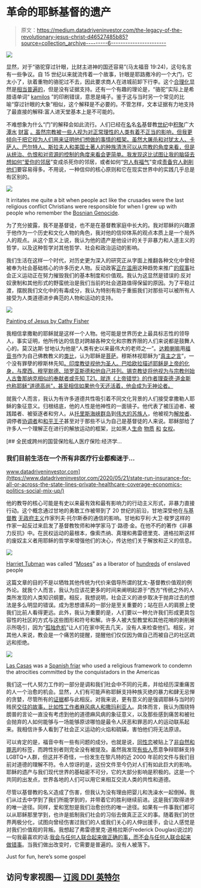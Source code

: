 # 革命的耶稣基督的遗产

> 原文：<https://medium.datadriveninvestor.com/the-legacy-of-the-revolutionary-jesus-christ-d46527485b85?source=collection_archive---------6----------------------->

![](img/2e45ad5bfc5720a8e358075973307591.png)

显然，对于“骆驼穿过针眼，比财主进神的国还容易”(马太福音 19:24)，这句名言有一些争议。自 15 世纪以来就流传着一个故事，针眼是耶路撒冷的一个大门，它太小了，驮着重物的骆驼过不去，因此要求商人在进城前卸下行李。这个[合理化](https://youtu.be/BpnZaQ0ad30)显然是[相当普遍的](https://www.gty.org/library/blog/B150914/frequently-abused-verses-what-is-the-eye-of-a-needle)，但是没有证据支持。还有一个有趣的理论是，“骆驼”实际上是希腊语单词“ [kamilos](https://en.wiktionary.org/wiki/κάμιλος) ”的印刷错误，意思是绳子。鉴于这与当时另一个常见的比喻“穿过针眼的大象”相似，这个解释是不必要的。不管怎样，文本证据有力地支持了最直接的解释:富人进天堂基本上是不可能的。

不难想象为什么“门”的解释会如此流行。人们已经在[名](https://www.thegospelcoalition.org/article/5-errors-of-the-prosperity-gospel/)名[名](https://bible.org/article/bankruptcy-prosperity-gospel-exercise-biblical-and-theological-ethics)基督教[世纪](https://www.britannica.com/topic/indulgence)中[积聚](https://www.biola.edu/blogs/think-biblically/2020/god-greed-and-the-prosperity-gospel)广大 [潭水](https://www.nationalgeographic.com/news/2017/09/knights-templar-crusades-dan-jones/) [财富](https://www.ft.com/content/3990ce66-60a6-11e9-b285-3acd5d43599e) [。虽然宗教被一些人视为对正常理性的人类有着不正当的影响，但我更倾向于把它视为人们用来证明他们想做的事情的框架。虽然大屠杀和对犹太人、卡萨人、巴尔特人、斯拉夫人和美国土著人的种族清洗可以从宗教的角度来看，但是从统治、仇恨和对资源的控制的角度来看会更简单。我发现这比试图让我的脑袋去想如何“](https://www.npr.org/2020/10/14/923306264/you-cannot-serve-both-god-and-money-vatican-s-financial-scandal-takes-new-twist)[爱你的邻居](https://www.biblegateway.com/passage/?search=Matthew%2022%3A36-40&version=KJV)”变成杀死你的邻居，或者如何“[穷人有福气](https://biblehub.com/luke/6-20.htm)”变成[责备](https://www.lausanne.org/content/a-statement-on-the-prosperity-gospel)[穷人](https://go.gale.com/ps/anonymous?id=GALE%7CA168215076&sid=googleScholar&v=2.1&it=r&linkaccess=abs&issn=00111953&p=AONE&sw=w)[剥削](https://www.upi.com/Archives/1986/01/27/Federal-report-PTL-president-abuses-donations/7682507186000/) [他们](https://www.npr.org/sections/thesalt/2015/12/03/456677535/apocalypse-chow-we-tried-televangelist-jim-bakkers-survival-food)要容易得多。不用说，一种信仰的核心原则和它在现实世界中的实践几乎总是有区别的。

![](img/e0b12955cfc302df17c22ead5edbf9f1.png)

It irritates me quite a bit when people act like the crusades were the last religious conflict Christians were responsible for when I grew up with people who remember the [Bosnian Genocide](https://en.wikipedia.org/wiki/Srebrenica_Genocide_Memorial#/media/File:Srebrenica_massacre_memorial_gravestones_2009_1.jpg).

为了充分披露，我不是基督徒，也不是在基督教家庭中长大的。我对耶稣的兴趣源于他作为一个历史和文化人物的角色，我对他的信仰体系的观点本质上是一个局外人的观点。从这个意义上说，我认为他的遗产是他设计的关于非暴力和人道主义的哲学，以及这种哲学对其他哲学、社会和政治运动的影响。

我们生活在这样一个时代，对历史更为深入的研究正从字面上推翻各种文化中曾经被奉为社会基础核心的许多历史人物。反动政客[正在滥用](https://www.whitehouse.gov/presidential-actions/executive-order-protecting-american-monuments-memorials-statues-combating-recent-criminal-violence/)这种趋势来推广[的叙事](https://www.whitehouse.gov/briefings-statements/remarks-president-trump-south-dakotas-2020-mount-rushmore-fireworks-celebration-keystone-south-dakota/)社会正义运动正在努力摧毁我们的基本制度和价值观。我认为这显然是错误的:反对奴隶制和其他形式的野蛮统治是我们当前的社会道路值得保留的原因。为了平稳过渡，摆脱我们文化中的有毒成分，我认为特别有助于重振我们对那些可以被所有人接受为人类道德进步典范的人物和运动的支持。

![](img/53be31de7960c4250ba97c82db47d935.png)

[Painting of Jesus by Cathy Fisher](https://www.livescience.com/61875-what-did-jesus-look-like.html)

我相信拿撒勒的耶稣就是这样一个人物。他可能是世界历史上最具标志性的领导人，事实证明，他所传达的信息对跨越各种文化和宗教界限的人们来说都是鼓舞人心的。莫汉达斯·甘地认为他是“人类有史以来最伟大的老师之一”。[达赖喇嘛](https://www.tibet.ca/en/library/wtn/196)用[福音书](https://wisdomexperience.org/wisdom-article/the-dalai-lama-reflects-faith-buddhism-and-christianity/)作为自己佛教教义的[类比](http://merton.org/ITMS/Seasonal/12/12-4Albert.pdf)，认为耶稣是[菩萨](https://digitalcommons.liberty.edu/cgi/viewcontent.cgi?article=1120&context=masters)。穆斯林视耶稣为“[真主之言](https://www.pri.org/stories/2017-07-31/muslims-revere-jesus-too-turkish-author-sees-islamic-jesus-new-light)”，一个没有罪孽的穆斯林先知[。印度教徒视他为圣人。巴哈欧拉描述耶稣是上帝的化身，与摩西、穆罕默德、琐罗亚斯德和他自己并列。锡克教徒将他视为与宗教创始人古鲁那纳克相似的奉献者或先知 T21。就连《上帝错觉》的作者理查德·道金斯也称耶稣“道德高尚”，甚至相信如果他今天还活着，他会成为无神论者。](https://www.pri.org/stories/2017-07-31/muslims-revere-jesus-too-turkish-author-sees-islamic-jesus-new-light)

就我个人而言，我认为有许多道德共性吸引着不同文化背景的人们接受拿撒勒人耶稣的象征意义。归根结底，他的人性是他神性的一面镜子。他代表了被压迫者、被践踏者、被驱逐者和穷人。从[托里斯海峡群岛](http://www.ncca.org.au/files/Natsiec/Christ_and_Culture_full_document.pdf)到[伟大的苏族人](https://canadianmennonite.org/articles/not-christian-just-follower-jesus)，他被视为[解放者](https://pdfs.semanticscholar.org/91e1/69936d4393605689e38c0c49b50f8db7ca16.pdf?_ga=2.164117113.715429966.1608515624-2089668992.1606558036)、调停者[协调者](https://www.firstpost.com/world/how-asia-remade-jesus-a-new-book-presents-intriguing-insights-into-the-story-of-global-christianity-4522901.html)和[和平王子](https://denverseminary.edu/article/jesus-of-africa-voices-of-contemporary-african-christology/)甚至对于那些不认为自己是基督徒的人来说。耶稣部给了许多人一个理解正在进行的解放运动的框架，比如黑人[生命](https://www.christianitytoday.com/ct/2020/june-web-only/black-lives-matter-in-bible.html) [物质](https://www.npr.org/sections/codeswitch/2020/06/12/699611293/jesus-was-divisive-a-black-pastor-s-message-to-white-christians) [和](https://www.smithsonianmag.com/history/who-was-mary-magdalene-119565482/) [女权](https://www.faithgateway.com/jesus-values-women-not-less-than/#.X-BEJulKg_W)。

[](https://www.datadriveninvestor.com/2020/05/21/state-run-insurance-for-all-or-across-the-state-lines-private-healthcare-coverage-economics-politics-social-mix-up/) [## 全民或跨州的国营保险私人医疗保险:经济学…

### 我们目前生活在一个所有非医疗行业都痴迷于…

www.datadriveninvestor.com](https://www.datadriveninvestor.com/2020/05/21/state-run-insurance-for-all-or-across-the-state-lines-private-healthcare-coverage-economics-politics-social-mix-up/) 

他的教导的核心可能是有史以来最有效和最有影响力的行动主义形式，非暴力直接行动。这个概念通过甘地的勇敢工作被带到了 20 世纪的前沿，甘地深受他在[与](http://bsmurthy.com/download/Mahatma_Gandhi_Leostoy_Letters_by_BSM.pdf)[基督教](https://en.wikiquote.org/wiki/Christian_anarchism) [无政府主义](https://www.theguardian.com/commentisfree/belief/2016/jan/21/tolstoy-war-peace-christian-anarchism-church-state)作家列夫·托尔斯泰的通信的影响。甘地和亨利·大卫·梭罗这样的作家一起反过来启发了基督教牧师和神学家马丁·路德·金。在他不朽的著作《非暴力反抗》中。在民权运动的最根本，像索杰纳、真理和弗雷德里克、道格拉斯这样的废奴主义者用耶稣的哲学来增强他们的决心，传达他们关于解放和正义的信息。

![](img/610b58bb00563ed66858a5326af62c2d.png)

[Harriet Tubman](https://www.pbs.org/wgbh/aia/part4/4p1535.html) was called “[Moses](https://www.loc.gov/exhibits/odyssey/educate/truth.html)” as a liberator of [hundreds](https://www.britannica.com/biography/Harriet-Tubman) of enslaved people

这篇文章的目的不是以牺牲其他传统为代价来倡导所谓的犹太-基督教价值观的例外论。就我个人而言，我认为应该花更多的时间来阐明起源于“西方”传统之外的人类所发现的人类知识纲要。相反，我想说明，社会正义的进步取决于抛弃过去的想法是多么明显的错误。成为思想谱系的一部分是至关重要的；站在巨人的肩膀上使我们比前人看得更远。此外，我认为重要的是，人们要以一种允许我们形成更具包容性的社区的方式与这些图形和符号和解。许多人被大型教堂和其他花哨的剥削展示所吸引，因为“[孤独危机](https://www.ft.com/content/3990ce66-60a6-11e9-b285-3acd5d43599e)”让人们在家中死去几天，没有人来检查他们。相反，对其他人来说，教会是一个痛苦的提醒，提醒他们仅仅因为做自己而被自己的社区疏远和拒绝。

![](img/2ac3d3b379a637f7ede1b6488711789f.png)

[Las Casas](https://origins.osu.edu/milestones/july-2015-bartolom-de-las-casas-and-500-years-racial-injustice) was a [Spanish friar](https://www.britannica.com/biography/Bartolome-de-Las-Casas) who used a religious framework to condemn the atrocities committed by the conquistadors in the Americas

我们这一代人努力工作的一部分是调和我们社会中不同的元素，并给经历深重痛苦的人一个治愈的机会。显然，人们有可能声称耶稣支持种族灭绝的暴力和肆无忌惮的贪婪，尽管所有的[证据](https://www.biblegateway.com/passage/?search=Matthew%205%3A38-40&version=NIV)都与此相反。对我来说，更有意义的是强调耶稣与当时的贱民[交往的故事，比如](https://www.bethinking.org/bible/bible-scandals/4-prostitutes)[性工作者](https://www.christianitytoday.com/history/2018/july/josephine-butler-victorian-advocate-for-prostitutes-history.html)[麻风病人](http://www.spurgeongems.org/sermon/chs353.pdf)[和](http://catholic.net/op/articles/2708/-at-general-audience-pope-shares-a-special-prayer-he-says-at-night-.html)[撒玛利亚人](https://www.christianity.com/wiki/bible/significance-of-the-woman-at-the-well.html)。具体而言，我认为围绕特朗普的言论一直没有考虑到他的道德麻风病的象征意义，以及那些感到痛苦和被社会抛弃的人如何能够与一场能够原谅哪怕是最令人厌恶和罪恶的人的运动联系起来。我相信许多人看到了社会正义运动的火焰和硫磺，害怕他们将无法原谅。

可以肯定的是，福音中有一些有问题的成分。也就是说，[同性恋](https://www.seminary.edu/abandoning-gods-way-for-human-relationships-romans-126-27/)被贴上了[非自然和罪恶](https://www.biblicalstudies.org.uk/pdf/homosexuality_corinthians6.pdf)的标签，而跨性别者则完全没有被提及。虽然我发现[有些人](https://www.freedhearts.org/single-post/2017/11/lovehate)愿意争辩耶稣支持 LGBTQ+人群，但这并不奇怪，一份发生在黎凡特的近 2000 年前的文件与我们目前对道德的理解不符。令人惊讶的是，这份文件至今仍对人们有如此巨大的影响。耶稣的遗产与我们现代世界的基础密不可分，它的大部分影响是积极的。这是一个共同的出发点，世界各地的人们可以用它来相互交流人类的共性和道德。

尽管以基督教的名义造成了伤害，但我认为没有理由把婴儿和洗澡水一起倒掉。我们从过去中学到了我们所能学到的，并带着它的胜利继续前进。这是我们取得进步的唯一途径。同样，爱和宽恕是我们治愈创伤的唯一途径。如果有一件事我们都可以从耶稣那里学到，也许是抵制我们社会的习俗去做真正正义的事。随着我们的世界两极分化，试图向曾经伤害过我们的人或我们关心的人伸出援手，会让人感觉是对我们价值观的背叛。我想起了弗雷德里克·道格拉斯(Frederick Douglas)说过的一句我最喜欢的话:[我会与任何人联合起来做正确的事，而不会与任何人联合起来做错事](https://archive.org/details/antislaverymove00douggoog/page/n35/mode/2up?q=unite)。当我们做出改变时，它需要是普遍的。没有人被落下。

Just for fun, here’s some gospel

## 访问专家视图— [订阅 DDI 英特尔](https://datadriveninvestor.com/ddi-intel)